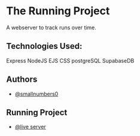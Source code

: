
# The Running Project

A webserver to track runs over time.

## Technologies Used:

Express NodeJS EJS CSS postgreSQL SupabaseDB

## Authors

- [@smallnumbers0](https://www.github.com/smallnumbers0)

## Running Project
- [@live server](https://running-project.fly.dev/)

